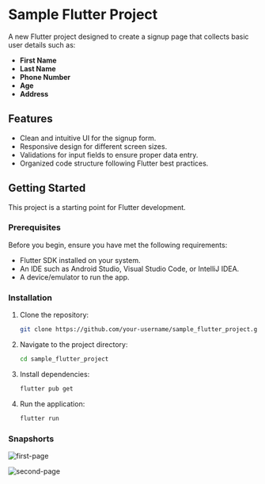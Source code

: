 # Sample Flutter Project

A new Flutter project designed to create a signup page that collects basic user details such as:

- **First Name**
- **Last Name**
- **Phone Number**
- **Age**
- **Address**

## Features

- Clean and intuitive UI for the signup form.
- Responsive design for different screen sizes.
- Validations for input fields to ensure proper data entry.
- Organized code structure following Flutter best practices.

## Getting Started

This project is a starting point for Flutter development. 

### Prerequisites

Before you begin, ensure you have met the following requirements:

- Flutter SDK installed on your system.
- An IDE such as Android Studio, Visual Studio Code, or IntelliJ IDEA.
- A device/emulator to run the app.

### Installation

1. Clone the repository:
   ```bash
   git clone https://github.com/your-username/sample_flutter_project.git

2. Navigate to the project directory:
   ```bash
   cd sample_flutter_project
3. Install dependencies:
   ```bash
   flutter pub get
4. Run the application:
   ```bash
   flutter run

### Snapshorts

![first-page](https://github.com/user-attachments/assets/6cd91535-6821-4759-a25b-b4e0269a1558)

![second-page](https://github.com/user-attachments/assets/21a170ae-2d95-40a4-a710-647198952bb2)



